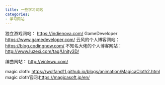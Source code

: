 ```yaml
---
title: 一些学习网站
categories: 
- 学习网站
---
```


独立游戏网站： https://indienova.com/
GameDeveloper https://www.gamedeveloper.com/
云风的个人博客网站：https://blog.codingnow.com/
不知名大佬的个人博客网站： http://www.luzexi.com/tag/Unity3D/

编曲网站： http://yinlvwu.com/

magic cloth: https://wolfand11.github.io/blogs/animation/MagicaCloth2.html
magic cloth官网:https://magicasoft.jp/en/